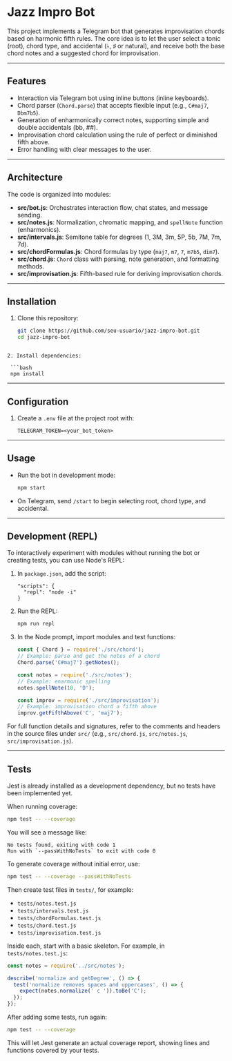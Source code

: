 # Jazz Impro Bot

This project implements a Telegram bot that generates improvisation chords based on harmonic fifth rules. The core idea is to let the user select a tonic (root), chord type, and accidental (♭, ♯ or natural), and receive both the base chord notes and a suggested chord for improvisation.

---

## Features

* Interaction via Telegram bot using inline buttons (inline keyboards).
* Chord parser (`Chord.parse`) that accepts flexible input (e.g., `C#maj7`, `Dbm7b5`).
* Generation of enharmonically correct notes, supporting simple and double accidentals (bb, ##).
* Improvisation chord calculation using the rule of perfect or diminished fifth above.
* Error handling with clear messages to the user.

---

## Architecture

The code is organized into modules:

* **src/bot.js**: Orchestrates interaction flow, chat states, and message sending.
* **src/notes.js**: Normalization, chromatic mapping, and `spellNote` function (enharmonics).
* **src/intervals.js**: Semitone table for degrees (1, 3M, 3m, 5P, 5b, 7M, 7m, 7d).
* **src/chordFormulas.js**: Chord formulas by type (`maj7`, `m7`, `7`, `m7b5`, `dim7`).
* **src/chord.js**: `Chord` class with parsing, note generation, and formatting methods.
* **src/improvisation.js**: Fifth-based rule for deriving improvisation chords.

---

## Installation

1. Clone this repository:

   ```bash
   git clone https://github.com/seu-usuario/jazz-impro-bot.git
   cd jazz-impro-bot
  ```

2. Install dependencies:

   ```bash
   npm install
   ```

---

## Configuration

1. Create a `.env` file at the project root with:

   ```env
   TELEGRAM_TOKEN=<your_bot_token>
   ```

---

## Usage

* Run the bot in development mode:

  ```bash
  npm start
  ```

* On Telegram, send `/start` to begin selecting root, chord type, and accidental.

---

## Development (REPL)

To interactively experiment with modules without running the bot or creating tests, you can use Node's REPL:

1. In `package.json`, add the script:

   ```jsonc
   "scripts": {
     "repl": "node -i"
   }
   ```

2. Run the REPL:

   ```bash
   npm run repl
   ```

3. In the Node prompt, import modules and test functions:

   ```js
   const { Chord } = require('./src/chord');
   // Example: parse and get the notes of a chord
   Chord.parse('C#maj7').getNotes();

   const notes = require('./src/notes');
   // Example: enarmonic spelling
   notes.spellNote(10, 'D');

   const improv = require('./src/improvisation');
   // Example: improvisation chord a fifth above
   improv.getFifthAbove('C', 'maj7');
   ```

For full function details and signatures, refer to the comments and headers in the source files under `src/` (e.g., `src/chord.js`, `src/notes.js`, `src/improvisation.js`).

---

## Tests

Jest is already installed as a development dependency, but no tests have been implemented yet.

When running coverage:

```bash
npm test -- --coverage
```

You will see a message like:

```text
No tests found, exiting with code 1
Run with `--passWithNoTests` to exit with code 0
```

To generate coverage without initial error, use:

```bash
npm test -- --coverage --passWithNoTests
```

Then create test files in `tests/`, for example:

* `tests/notes.test.js`
* `tests/intervals.test.js`
* `tests/chordFormulas.test.js`
* `tests/chord.test.js`
* `tests/improvisation.test.js`

Inside each, start with a basic skeleton. For example, in `tests/notes.test.js`:

```js
const notes = require('../src/notes');

describe('normalize and getDegree', () => {
  test('normalize removes spaces and uppercases', () => {
    expect(notes.normalize(' c ')).toBe('C');
  });
});
```

After adding some tests, run again:

```bash
npm test -- --coverage
```

This will let Jest generate an actual coverage report, showing lines and functions covered by your tests.
